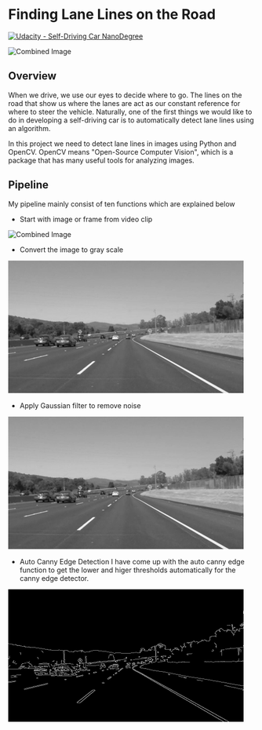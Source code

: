 # **Finding Lane Lines on the Road** 
[![Udacity - Self-Driving Car NanoDegree](https://s3.amazonaws.com/udacity-sdc/github/shield-carnd.svg)](http://www.udacity.com/drive)

<img src="examples/laneLines_thirdPass.jpg" width="480" alt="Combined Image" />

Overview
---

When we drive, we use our eyes to decide where to go.  The lines on the road that show us where the lanes are act as our constant reference for where to steer the vehicle.  Naturally, one of the first things we would like to do in developing a self-driving car is to automatically detect lane lines using an algorithm.

In this project we need to detect lane lines in images using Python and OpenCV.  OpenCV means "Open-Source Computer Vision", which is a package that has many useful tools for analyzing images.  

Pipeline
---
My pipeline mainly consist of ten functions which are explained below
* Start with image or frame from video clip
<img src="test_images/solidWhiteCurve.jpg" width="480" alt="Combined Image" />

* Convert the image to gray scale
<img src="test_images/solidWhiteCurve_gray.jpg" width="480" alt="Combined Image" />

* Apply Gaussian filter to remove noise
<img src="test_images/blurred.jpg" width="480" alt="Combined Image" />

* Auto Canny Edge Detection
I have come up with the auto canny edge function to get the lower and higer thresholds automatically for the canny edge detector. 
<img src="test_images/solidWhiteCurve_auto_canny_edge.jpg" width="480" alt="Combined Image" />
